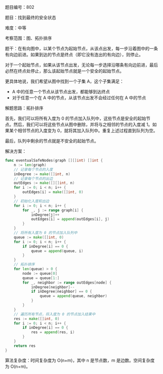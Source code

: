 题目编号：802

题目：找到最终的安全状态

难度：中等

考察范围：图、拓扑排序

题干：在有向图中，以某个节点为起始节点，从该点出发，每一步沿着图中的一条有向边前进。如果到达的节点是终点（即它没有连出的有向边），则停止。

对于一个起始节点，如果从该节点出发，无论每一步选择沿哪条有向边前进，最后必然在终点处停止，那么该起始节点就是一个安全的起始节点。

更具体地说，我们希望从图中找到一个子集 A，这个子集满足：

- A 中的任意一个节点从该节点出发，都能够到达终点
- 对于任意一个在 A 中的节点，从该节点出发不会经过任何在 A 中的节点

解题思路：拓扑排序

首先，我们可以将所有入度为 0 的节点加入队列中，这些节点是安全的起始节点。然后，我们可以将这些节点从图中删除，并将与之相邻的节点的入度减 1。如果某个相邻节点的入度变为 0，就将其加入队列中。重复上述过程直到队列为空。

最后，队列中剩余的节点就是不安全的起始节点。

解决方案：

```go
func eventualSafeNodes(graph [][]int) []int {
    n := len(graph)
    // 记录每个节点的入度
    inDegree := make([]int, n)
    // 记录每个节点的出边
    outEdges := make([][]int, n)
    for i := 0; i < n; i++ {
        outEdges[i] = make([]int, 0)
    }
    // 初始化入度和出边
    for i := 0; i < n; i++ {
        for _, j := range graph[i] {
            inDegree[j]++
            outEdges[i] = append(outEdges[i], j)
        }
    }
    // 将所有入度为 0 的节点加入队列中
    queue := make([]int, 0)
    for i := 0; i < n; i++ {
        if inDegree[i] == 0 {
            queue = append(queue, i)
        }
    }
    // 拓扑排序
    for len(queue) > 0 {
        node := queue[0]
        queue = queue[1:]
        for _, neighbor := range outEdges[node] {
            inDegree[neighbor]--
            if inDegree[neighbor] == 0 {
                queue = append(queue, neighbor)
            }
        }
    }
    // 遍历所有节点，将入度为 0 的节点加入结果中
    res := make([]int, 0)
    for i := 0; i < n; i++ {
        if inDegree[i] == 0 {
            res = append(res, i)
        }
    }
    return res
}
```

算法复杂度：时间复杂度为 O(n+m)，其中 n 是节点数，m 是边数。空间复杂度为 O(n+m)。